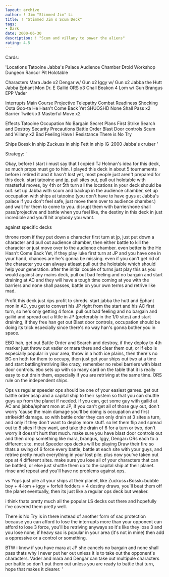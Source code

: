 ```yaml
---
layout: archive
author: ! Jim "Stimmed Jim" Li
title: ! "Stimmed Jim s Scum Deck"
tags:
- Dark
date: 2000-06-30
description: ! "Scum and villany to power the aliens"
rating: 4.5
---
```

Cards: 

'Locations
Tatooine
Jabba's Palace
Audience Chamber
Droid Workshop
Dungeon
Rancor Pit
Holotable

Characters
Mara Jade x2
Dengar w/ Gun x2
Iggy w/ Gun x2
Jabba the Hutt
Jabba
Ephant Mon
Dr. E
Gailid
ORS x3
Chall Beakon
4 Lom w/ Gun
Brangus
EPP Vader

Interrupts
Main Course
Projective Telepathy
Combat Readiness
Shocking
Oota Goo-ta
He Hasn't Come Back Yet
SHUOSHD
None Shall Pass x2
Barrier
Twilek x3
Masterful Move x2

Effects
Tatooine Occupation
No Bargain
Secret Plans
First Strike
Search and Destroy
Security Precautions
Battle Order
Blast Door controls
Scum and Villany x2
Bad Feeling Have I
Resistance
There is No Try

Ships
Bossk In ship
Zuckuss in ship
Fett in ship
IG-2000
Jabba's cruiser
'

Strategy: '

Okay, before I start i must say that I copied TJ Holman's idea for this deck, so much props must go to him.  I played this deck in about 5 tournaments before i retired it and it hasn't lost yet, most people just aren't prepared for this deck.  start tatooine and jp, pull sites out, pull out holotable with masterful moves, by 4th or 5th turn all the locations in your deck should be out.  set up Jabba with scum and backup in the audience chamber, set up occupation with ships at tatooine (you don't have to have guys at Jabba's palace if you don't feel safe, just move them over to audience chamber.) and wait for them to come to you.	disrupt them with barrier/none shall pass/projective and battle when you feel like, the destiny in this deck in just incredible and you'll hit anybody you want.

against specific decks

throne room
if they put down a character first turn at jp, just put down a character and pull out audience chamber, then either battle to kill the character or just move over to the audience chamber.  even better is the He Hasn't Come Back Yet, if they play luke first turn at JP and you have one in your hand, chances are he's gonna be missing.  even if you can't get rid of the character you can always atleast pull out the holotable which should help your generation.  after the initial couple of turns just play this as you would against any mains deck, pull out bad feeling and no bargain and start draining at AC and they will have a tough time coming at you with the barriers and none shall passes, battle on your own terms and retrive like mad.

Profit
this deck just rips profit to shreds.  start jabba the hutt and Ephant mon in AC, you get to convert his JP right from the start and his AC first turn, so he's only getting 4 force.	pull out bad feeling and no bargain and gailid and spread out a little in JP (preferably in the 1/0 sites) and start draining, if they free han get out Blast door controls, occupation should be doing its trick especially since there's no way han's gonna bother you in space.

EBO
hah, get out Battle Order and Search and destroy, if they deploy to 4th marker just throw out vader or mara there and clear them out, or if ebo is especially popular in your area, throw in a hoth ice plains, then there's no BG on hoth for them to occupy, then just get your ships out two at a time and start battling/retriving like crazy, remember no rebel barriers with blast door controls.  ebo sets up with so many card on the table that it is really easy to out drain them, especially if you are retriving at the same time.  ORS rule on the independent ships.

Ops
vs regular speeder ops should be one of your easiest games.  get out battle order asap and a capital ship to their system so that you can shuttle guys up from the planet if needed.  if you can, get some guy with gailid at AC and jabba/ephant mon at JP, if you can't get all of those guy out, don't worry 'cause the main damage you'll be doing is occupation and first strike/dtf damage.  so with battle order they can only drain at 3 sites a turn, and only if they don't want to deploy more stuff.  so let them flip and spread out to 8 sites if they want, and take the drain of 6 for a turn or two, don't worry it doesn't hurt that much.  make sure you have blast door controls out and then drop something like mara, brangus, Iggy, Dengar+ORs each to a different site.	most Speeder ops decks will be playing Draw their fire so thats a swing of 6 force every battle, battle at each site with your guys, and retrive pretty much everything in your lost pile.  plus now you've taken out ops at 4 different sites.  make sure you lose all of your characters that can be battled, or else just shuttle them up to the capital ship at their planet.  rinse and repeat and you'll have no problems against ops.

vs Yops just pile all your ships at their planet, like Zuckuss+Bossk+bubble boy + 4-lom + iggy + forfeit fodders = 4 destiny draws, you'll beat them off the planet eventually, then its just like a regular ops deck but weaker.

i think thats pretty much all the popular LS decks out there and hopefully i've covered them pretty well.

There is No Try is in there instead of another form of sac protection because you can afford to lose the interrupts more than your opponent can afford to lose 3 force, you'll be retriving anyways so it's like they lose 3 and you lose none, if heavy sac is popular in your area (it's not in mine) then add a oppressive or a control or something.

BTW i know if you have mara at JP she cancels no bargain and none shall pass thats why i never put her out unless it is to take out the opponent's characters.  Vader and mara and Dengar can take out multipule characters per battle so don't put them out unless you are ready to battle that turn, hope that makes it clearer. '